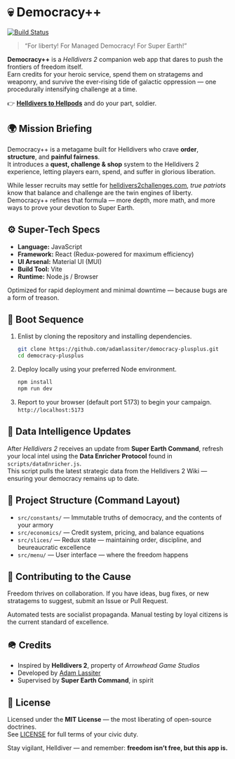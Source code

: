 # 💀 Democracy++

[![Build Status](https://github.com/adamlassiter/democracy-plusplus/actions/workflows/main.yml/badge.svg)](https://github.com/adamlassiter/democracy-plusplus/actions)

> “For liberty! For Managed Democracy! For Super Earth!”

**Democracy++** is a *Helldivers 2* companion web app that dares to push the frontiers of freedom itself.  
Earn credits for your heroic service, spend them on stratagems and weaponry, and survive the ever-rising tide of galactic oppression — one procedurally intensifying challenge at a time.

👉 [**Helldivers to Hellpods**](https://adamlassiter.github.io/democracy-plusplus/) and do your part, soldier.


## 🌍 Mission Briefing

Democracy++ is a metagame built for Helldivers who crave **order**, **structure**, and **painful fairness**.  
It introduces a **quest, challenge & shop** system to the Helldivers 2 experience, letting players earn, spend, and suffer in glorious liberation.

While lesser recruits may settle for [helldivers2challenges.com](https://helldivers2challenges.com/), *true patriots* know that balance and challenge are the twin engines of liberty.  
Democracy++ refines that formula — more depth, more math, and more ways to prove your devotion to Super Earth.


## ⚙️ Super-Tech Specs

- **Language:** JavaScript  
- **Framework:** React (Redux-powered for maximum efficiency)  
- **UI Arsenal:** Material UI (MUI)  
- **Build Tool:** Vite  
- **Runtime:** Node.js / Browser  

Optimized for rapid deployment and minimal downtime — because bugs are a form of treason.


## 🚀 Boot Sequence

1. Enlist by cloning the repository and installing dependencies.  
    ```sh
    git clone https://github.com/adamlassiter/democracy-plusplus.git
    cd democracy-plusplus
    ```
2. Deploy locally using your preferred Node environment.  
    ```sh
    npm install
    npm run dev
    ```
3. Report to your browser (default port 5173) to begin your campaign.  
    `http://localhost:5173`


## 🔄 Data Intelligence Updates

After *Helldivers 2* receives an update from **Super Earth Command**, refresh your local intel using the **Data Enricher Protocol** found in `scripts/dataEnricher.js`.  
This script pulls the latest strategic data from the Helldivers 2 Wiki — ensuring your democracy remains up to date.


## 🧩 Project Structure (Command Layout)

- `src/constants/` — Immutable truths of democracy, and the contents of your armory
- `src/economics/` — Credit system, pricing, and balance equations
- `src/slices/` — Redux state — maintaining order, discipline, and beureaucratic excellence
- `src/menu/` — User interface — where the freedom happens


## 💬 Contributing to the Cause

Freedom thrives on collaboration.
If you have ideas, bug fixes, or new stratagems to suggest, submit an Issue or Pull Request.

Automated tests are socialist propaganda.
Manual testing by loyal citizens is the current standard of excellence.


## 🪖 Credits

- Inspired by **Helldivers 2**, property of *Arrowhead Game Studios*  
- Developed by [Adam Lassiter](https://github.com/adamlassiter)  
- Supervised by **Super Earth Command**, in spirit  


## 📜 License

Licensed under the **MIT License** — the most liberating of open-source doctrines.  
See [LICENSE](./LICENSE) for full terms of your civic duty.

Stay vigilant, Helldiver — and remember: **freedom isn’t free, but this app is.**
